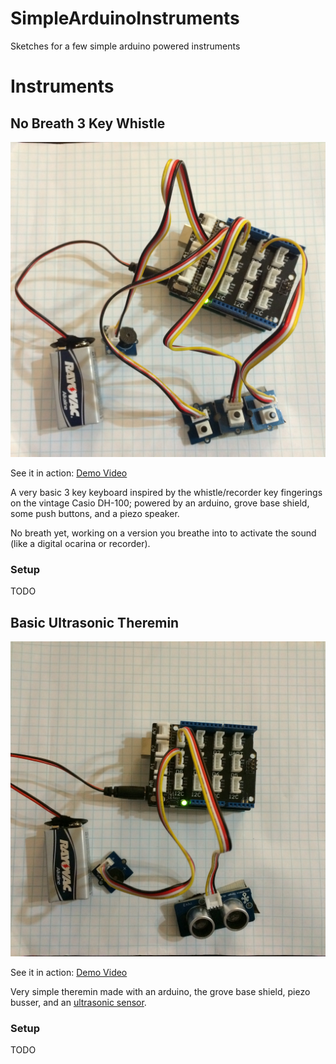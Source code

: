 # SimpleArduinoInstruments
Sketches for a few simple arduino powered instruments

# Instruments

## No Breath 3 Key Whistle

![Screenshot](https://raw.githubusercontent.com/kevd1337/SimpleArduinoInstruments/master/screenshots/No-Breath-3-Key%20Whistle.jpg)

See it in action: [Demo Video](http://youtu.be/rIxGp7TTvP4)

A very basic 3 key keyboard inspired by the whistle/recorder key fingerings on the vintage Casio DH-100; powered by an arduino, grove base shield, some push buttons, and a piezo speaker.

No breath yet, working on a version you breathe into to activate the sound (like a digital ocarina or recorder).

### Setup
TODO

## Basic Ultrasonic Theremin

![Screenshot](https://raw.githubusercontent.com/kevd1337/SimpleArduinoInstruments/master/screenshots/Basic-Ultrasonic-Theremin.jpg)

See it in action: [Demo Video](http://youtu.be/uYeSUZJPnwk)

Very simple theremin made with an arduino, the grove base shield, piezo busser, and an [ultrasonic sensor](https://github.com/Seeed-Studio/Grove_Ultrasonic_Ranger).

### Setup
TODO
